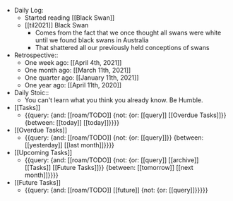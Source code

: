 - Daily Log:
    - Started reading [[Black Swan]]
    - [[til2021]] Black Swan
        - Comes from the fact that we once thought all swans were white until we found black swans in Australia
        - That shattered all our previously held conceptions of swans
- Retrospective::
    - One week ago: [[April 4th, 2021]]
    - One month ago: [[March 11th, 2021]]
    - One quarter ago: [[January 11th, 2021]]
    - One year ago: [[April 11th, 2020]]
- Daily Stoic::
    - You can't learn what you think you already know. Be Humble.
- [[Tasks]]
    - {{query: {and: [[roam/TODO]] {not: {or: [[query]] [[Overdue Tasks]]}} {between: [[today]] [[today]]}}}}
- [[Overdue Tasks]]
    - {{query: {and: [[roam/TODO]] {not: {or: [[query]]}} {between: [[yesterday]] [[last month]]}}}}
- [[Upcoming Tasks]]
    - {{query: {and: [[roam/TODO]] {not: {or: [[query]] [[archive]] [[Tasks]] [[Future Tasks]]}} {between: [[tomorrow]] [[next month]]}}}}
- [[Future Tasks]]
    - {{query: {and: [[roam/TODO]] [[future]] {not: {or: [[query]]}}}}}
